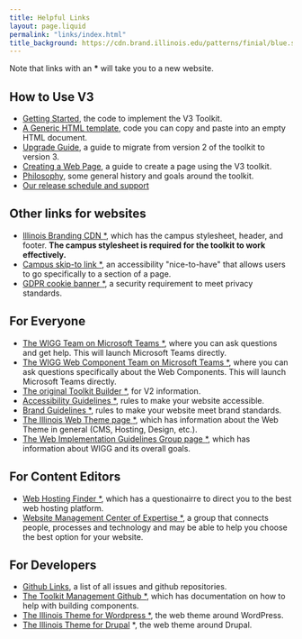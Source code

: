 ```yaml
---
title: Helpful Links
layout: page.liquid
permalink: "links/index.html"
title_background: https://cdn.brand.illinois.edu/patterns/finial/blue.svg
---
```


Note that links with an <strong>*</strong> will take you to a new website. 

## How to Use V3
* <a href="/getting_started/index.html">Getting Started</a>, the code to implement the V3 Toolkit.
* <a href="/generic_html/index.html">A Generic HTML template</a>, code you can copy and paste into an empty HTML document.
* <a href="/upgrade/index.html">Upgrade Guide</a>, a guide to migrate from version 2 of the toolkit to version 3. 
* <a href="/create_page/index.html">Creating a Web Page</a>, a guide to create a page using the V3 toolkit. 
* <a href="/philosophy/index.html">Philosophy</a>, some general history and goals around the toolkit.
* <a href="/releases_support_lifecycle/index.html">Our release schedule and support</a>

## Other links for websites
* <a href="https://cdn.brand.illinois.edu/">Illinois Branding CDN <span role="presentation">*</span></a>, which has the campus stylesheet, header, and footer. <strong>The campus stylesheet is required for the toolkit to work effectively.</strong>
* <a href="https://accessibleit.disability.illinois.edu/tools/skipto/">Campus skip-to link <span role="presentation">*</span></a>, an accessibility "nice-to-have" that allows users to go specifically to a section of a page. 
* <a href="https://www.vpaa.uillinois.edu/cms/One.aspx?portalId=420456&pageId=1050467">GDPR cookie banner <span role="presentation">*</span></a>, a security requirement to meet privacy standards.

## For Everyone
* <a href="https://go.illinois.edu/WIGGTeam">The WIGG Team on Microsoft Teams <span role="presentation">*</span></a>, where you can ask questions and get help. This will launch Microsoft Teams directly.
* <a href="https://go.illinois.edu/WIGGComponentTeam">The WIGG Web Component Team on Microsoft Teams <span role="presentation">*</span></a>, where you can ask questions specifically about the Web Components. This will launch Microsoft Teams directly.
* <a href="https://builder.toolkit.illinois.edu">The original Toolkit Builder <span role="presentation">*</span></a>, for V2 information. 
* <a href="https://itaccessibility.illinois.edu/">Accessibility Guidelines <span role="presentation">*</span></a>, rules to make your website accessible.
* <a href="https://brand.illinois.edu/">Brand Guidelines <span role="presentation">*</span></a>, rules to make your website meet brand standards. 
* <a href="https://webtheme.illinois.edu/">The Illinois Web Theme page <span role="presentation">*</span></a>, which has information about the Web Theme in general (CMS, Hosting, Design, etc.).
* <a href="https://wigg.illinois.edu/">The Web Implementation Guidelines Group page <span role="presentation">*</span></a>, which has information about WIGG and its overall goals.


## For Content Editors
* <a href="https://findwebhosting.web.illinois.edu/">Web Hosting Finder <span role="presentation">*</span></a>, which has a questionairre to direct you to the best web hosting platform. 
* <a href="https://webcoe.illinois.edu/">Website Management Center of Expertise <span role="presentation">*</span></a>, a group that connects people, processes and technology and may be able to help you choose the best option for your website. 

## For Developers
* <a href="/github/index.html">Github Links</a>, a list of all issues and github repositories.
* <a href="https://github.com/web-illinois/toolkit-management">The Toolkit Management Github <span role="presentation">*</span></a>, which has documentation on how to help with building components. 
* <a href="https://wordpress.webtheme.illinois.edu/">The Illinois Theme for Wordpress <span role="presentation">*</span></a>, the web theme around WordPress. 
* <a href="https://drupal.webtheme.illinois.edu/">The Illinois Theme for Drupal</a> <span role="presentation">*</span></a>, the web theme around Drupal.  
